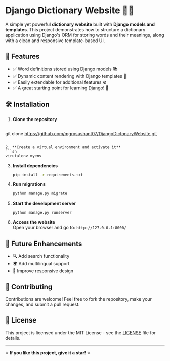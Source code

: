 # Django Dictionary Website 📖✨

A simple yet powerful **dictionary website** built with **Django models and templates**. This project demonstrates how to structure a dictionary application using Django's ORM for storing words and their meanings, along with a clean and responsive template-based UI.

## 🚀 Features

- ✅ Word definitions stored using Django models 📚  
- ✅ Dynamic content rendering with Django templates 🎨  
- ✅ Easily extendable for additional features ⚙️  
- ✅ A great starting point for learning Django! 🐍  

## 🛠 Installation

1. **Clone the repository**
   ```sh
git clone https://github.com/mgrxsushant07/DjangoDictonaryWebsite.git
   ```

2. **Create a virtual environment and activate it**
   ```sh
 virutalenv myenv
   ```

3. **Install dependencies**
   ```sh
   pip install -r requirements.txt
   ```

4. **Run migrations**
   ```sh
   python manage.py migrate
   ```

5. **Start the development server**
   ```sh
   python manage.py runserver
   ```

6. **Access the website**  
   Open your browser and go to: `http://127.0.0.1:8000/`



## 🎯 Future Enhancements
- 🔍 Add search functionality
- 🌍 Add multilingual support
- 📱 Improve responsive design

## 🤝 Contributing
Contributions are welcome! Feel free to fork the repository, make your changes, and submit a pull request.

## 📜 License
This project is licensed under the MIT License - see the [LICENSE](LICENSE) file for details.

---
⭐ **If you like this project, give it a star!** ⭐
